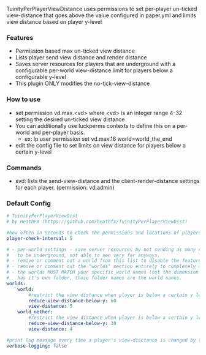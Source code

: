 TuinityPerPlayerViewDistance uses permissions to set per-player un-ticked view-distance that goes above the value configured in paper.yml and limits view distance based on player y-level

### Features
- Permission based max un-ticked view distance
- Lists player send view distance and render distance
- Saves server resources for players that are underground with a configurable per-world view-distance limit for players below a configurable y-level
- This plugin ONLY modifies the no-tick-view-distance

### How to use
- set permission vd.max.\<vd\> where \<vd\> is an integer range 4-32 setting the desired un-ticked view distance
- You can additionally use luckperms contexts to define this on a per-world and per-player basis.
  - ex: lp user <some player> permission set vd.max.16 world=world_the_end
- edit the config file to set limits on view distance for players below a certain y-level

### Commands
- svd: lists the send-view-distance and the client-render-distance settings for each player. (permission: vd.admin)

### Default Config
```yaml
# TuinityPerPlayerViewDist
# by HeathFX (https://github.com/heathfx/TuinityPerPlayerViewDist)

#how often in seconds to check the permissions and locations of players
player-check-interval: 5

# - per-world settings - save server resources by not sending as many chunks to players that are likely
#   to be underground, not able to see very far anyways.
# - remove or comment out a world from this list to disable the feature for that world
# - remove or comment out the "worlds" section entirely to completely disable this feature
# - the worlds MUST MATCH your specific world names (not the dimension types). On PaperMC each dimension
#   has it's own folder, those folder names are the world names.
worlds:
    world:
        #restrict the view distance when player is below a certain y level
        reduce-view-distance-below-y: 60
        view-distance: 5
    world_nether:
        #restrict the view distance when player is below a certain y level
        reduce-view-distance-below-y: 30
        view-distance: 4

#print log message every time a player's view-disctance is changed by this plugin
verbose-logging: false
```